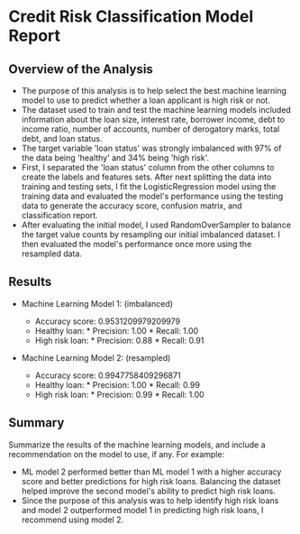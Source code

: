 # Credit Risk Classification Model Report

## Overview of the Analysis

* The purpose of this analysis is to help select the best machine learning model to use to predict whether a loan applicant is high risk or not.
* The dataset used to train and test the machine learning models included information about the loan size, interest rate, borrower income, debt to income ratio, number of accounts, number of derogatory marks, total debt, and loan status.
* The target variable 'loan status' was strongly imbalanced with 97% of the data being 'healthy' and 34% being 'high risk'.
* First, I separated the 'loan status' column from the other columns to create the labels and features sets. After next splitting the data into training and testing sets, I fit the LogisticRegression model using the training data and evaluated the model's performance using the testing data to generate the accuracy score, confusion matrix, and classification report.
* After evaluating the initial model, I used RandomOverSampler to balance the target value counts by resampling our initial imbalanced dataset. I then evaluated the model's performance once more using the resampled data.

## Results

* Machine Learning Model 1:
  (imbalanced)

  * Accuracy score: 0.9531209979209979
  * Healthy loan: 
        * Precision: 1.00
        * Recall: 1.00
  * High risk loan:
        * Precision: 0.88
        * Recall: 0.91

* Machine Learning Model 2:
  (resampled)

  * Accuracy score: 0.9947758409296871
  * Healthy loan: 
        * Precision: 1.00
        * Recall: 0.99
  * High risk loan:
        * Precision: 0.99
        * Recall: 1.00

## Summary

Summarize the results of the machine learning models, and include a recommendation on the model to use, if any. For example:
* ML model 2 performed better than ML model 1 with a higher accuracy score and better predictions for high risk loans. Balancing the dataset helped improve the second model's ability to predict high risk loans.
* Since the purpose of this analysis was to help identify high risk loans and model 2 outperformed model 1 in predicting high risk loans, I recommend using model 2.
